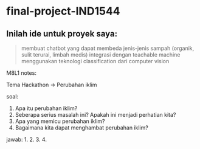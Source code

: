 # final-project-IND1544

## Inilah ide untuk proyek saya:
> membuat chatbot yang dapat membeda jenis-jenis sampah (organik, sulit terurai, limbah medis)
> integrasi dengan teachable machine
> menggunakan teknologi classification dari computer vision

M8L1 notes:

Tema Hackathon -> Perubahan iklim

soal:
1. Apa itu perubahan iklim?
2. Seberapa serius masalah ini? Apakah ini menjadi perhatian kita?
3. Apa yang memicu perubahan iklim?
4. Bagaimana kita dapat menghambat perubahan iklim?


jawab:
1.
2.
3.
4.

